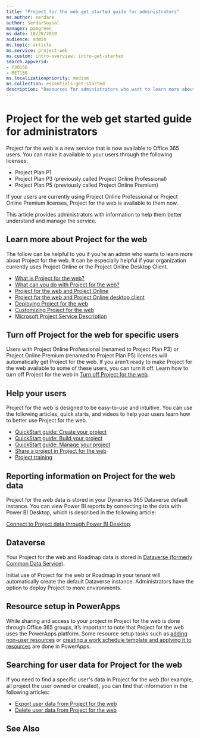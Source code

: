 ```yaml
---
title: "Project for the web get started guide for administrators"
ms.author: serdars
author: SerdarSoysal
manager: pamgreen
ms.date: 10/28/2019
audience: admin
ms.topic: article
ms.service: project-web
ms.custom: intro-overview; intro-get-started
search.appverid: 
- PJO150
- MET150
ms.localizationpriority: medium
ms.collection: essentials-get-started
description: "Resources for administrators who want to learn more about managing Project for the web."
---
```


# Project for the web get started guide for administrators

Project for the web is a new service that is now available to Office 365 users.  You can make it available to your users through the following licenses:

- Project Plan P1
- Project Plan P3 (previously called Project Online Professional)
- Project Plan P5 (previously called Project Online Premium)

If your users are currently using Project Online Professional or Project Online Premium licenses, Project for the web is available to them now. 

This article provides administrators with information to help them better understand and manage the service. 

## Learn more about Project for the web

The follow can be helpful to you if you’re an admin who wants to learn more about Project for the web. It can be especially helpful if your organization currently uses Project Online or the Project Online Desktop Client.

- [What is Project for the web?](https://go.microsoft.com/fwlink/?linkid=2108301)
- [What can you do with Project for the web?](https://go.microsoft.com/fwlink/?linkid=2108303)
- [Project for the web and Project Online](https://go.microsoft.com/fwlink/?linkid=2108305)
- [Project for the web and Project Online desktop client](https://go.microsoft.com/fwlink/?linkid=2108306)
- [Deploying Project for the web](deploying-project.md)
- [Customizing Project for the web](https://go.microsoft.com/fwlink/?linkid=2108401)
- [Microsoft Project Service Description](/office365/servicedescriptions/project-online-service-description/project-online-service-description)

## Turn off Project for the web for specific users

Users with Project Online Professional (renamed to Project Plan P3) or Project Online Premium (renamed to Project Plan P5) licenses will automatically get Project for the web. If you aren’t ready to make Project for the web available to some of these users, you can turn it off. Learn how to turn off Project for the web in [Turn off Project for the web](turn-project-for-the-web-off.md).

## Help your users 

Project for the web is designed to be easy-to-use and intuitive. You can use the following articles, quick starts, and videos to help your users learn how to better use Project for the web. 

 - [QuickStart guide: Create your project](https://go.microsoft.com/fwlink/?linkid=2109367)
 - [QuickStart guide: Build your project](https://support.office.com/article/a45f7bcb-d3ff-4900-b2cb-41b8ba7ffbfe)
 - [QuickStart guide: Manage your project](https://support.office.com/article/c8e1f866-2c6a-4018-a39c-807382e7c671)
 - [Share a project in Project for the web](https://support.office.com/article/share-a-project-885758f0-c216-4129-a53d-6e2406977469)
 - [Project training](https://support.office.com/article/project-training-63f1db89-1ee0-4113-bedc-03fc5ec6223a)

## Reporting information on Project for the web data

Project for the web data is stored in your Dynamics 365 Dataverse default instance. You can view Power BI reports by connecting to the data with Power BI Desktop, which is described in the following article:

[Connect to Project data through Power BI Desktop](https://support.microsoft.com/office/use-power-bi-desktop-to-connect-with-your-project-data-df4ccca1-68e9-418c-9d0f-022ac05249a2).

## Dataverse

Your Project for the web and Roadmap data is stored in [Dataverse (formerly Common Data Service)](/powerapps/maker/common-data-service/data-platform-intro). 

Initial use of Project for the web or Roadmap in your tenant will automatically create the default Dataverse instance. Administrators have the option to deploy Project to more environments.

## Resource setup in PowerApps

While sharing and access to your project in Project for the web is done through Office 365 groups, it’s important to note that Project for the web uses the PowerApps platform. Some resource setup tasks such as [adding non-user resources](create-nonuser-resources-in-project-for-the-web.md) or [creating a work schedule template and applying it to resources](create-and-apply-a-work-calendar.md) are done in PowerApps.

## Searching for user data for Project for the web

If you need to find a specific user's data in Project for the web (for example, all project the user owned or created), you can find that information in the following articles:

- [Export user data from Project for the web](export-user-data-from-project-for-the-web.md)
- [Delete user data from Project for the web](delete-user-data-from-project-for-the-web.md)





 
## See Also


  
  


